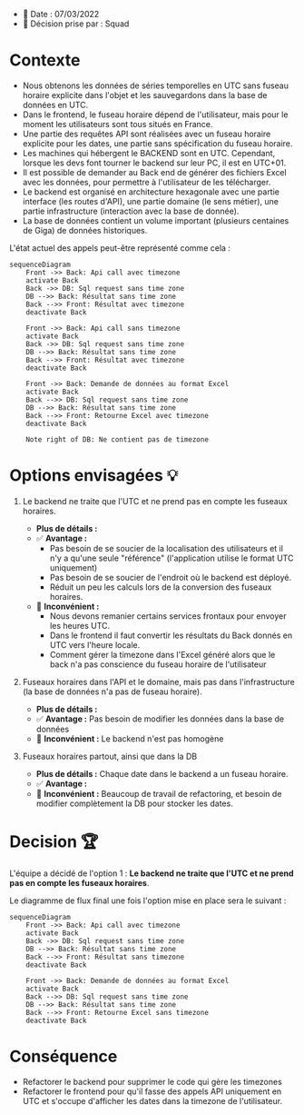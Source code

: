 - 📅 Date : 07/03/2022
- 👷 Décision prise par : Squad

# Contexte
- Nous obtenons les données de séries temporelles en UTC sans fuseau horaire explicite dans l'objet et les sauvegardons dans la base de données en UTC. 
- Dans le frontend, le fuseau horaire dépend de l'utilisateur, mais pour le moment les utilisateurs sont tous situés en France.
- Une partie des requêtes API sont réalisées avec un fuseau horaire explicite pour les dates, une partie sans spécification du fuseau horaire.
- Les machines qui hébergent le BACKEND sont en UTC. Cependant, lorsque les devs font tourner le backend sur leur PC, il est en UTC+01.
- Il est possible de demander au Back end de générer des fichiers Excel avec les données, pour permettre à l'utilisateur de les télécharger.
- Le backend est organisé en architecture hexagonale avec une partie interface (les routes d'API), une partie domaine (le sens métier), une partie infrastructure (interaction avec la base de donnée).
- La base de données contient un volume important (plusieurs centaines de Giga) de données historiques.

L'état actuel des appels peut-être représenté comme cela :
```mermaid
sequenceDiagram
    Front ->> Back: Api call avec timezone
    activate Back
    Back ->> DB: Sql request sans time zone
    DB -->> Back: Résultat sans time zone
    Back -->> Front: Résultat avec timezone
    deactivate Back
   
    Front ->> Back: Api call sans timezone
    activate Back
    Back ->> DB: Sql request sans time zone
    DB -->> Back: Résultat sans time zone
    Back -->> Front: Résultat avec timezone
    deactivate Back

    Front ->> Back: Demande de données au format Excel
    activate Back
    Back -->> DB: Sql request sans time zone
    DB -->> Back: Résultat sans time zone
    Back -->> Front: Retourne Excel avec timezone
    deactivate Back
    
    Note right of DB: Ne contient pas de timezone
```

# Options envisagées 💡

1. Le backend ne traite que l'UTC et ne prend pas en compte les fuseaux horaires. 
    - **Plus de détails :** 
    - ✅ **Avantage :** 
        - Pas besoin de se soucier de la localisation des utilisateurs et il n'y a qu'une seule "référence" (l'application utilise le format UTC 
          uniquement)
        - Pas besoin de se soucier de l'endroit où le backend est déployé.
        - Réduit un peu les calculs lors de la conversion des fuseaux horaires.
    - 🚫 **Inconvénient :** 
        - Nous devons remanier certains services frontaux pour envoyer les heures UTC.
        - Dans le frontend il faut convertir les résultats du Back donnés en UTC vers l'heure locale.
        - Comment gérer la timezone dans l'Excel généré alors que le back n'a pas conscience du fuseau horaire de l'utilisateur
    
    
2. Fuseaux horaires dans l'API et le domaine, mais pas dans l'infrastructure (la base de données n'a pas de fuseau horaire).
    - **Plus de détails :** 
    - ✅ **Avantage :** Pas besoin de modifier les données dans la base de données
    - 🚫 **Inconvénient :** Le backend n'est pas homogène
    
3. Fuseaux horaires partout, ainsi que dans la DB
    - **Plus de détails :** Chaque date dans le backend a un fuseau horaire.
    - ✅ **Avantage :** 
    - 🚫 **Inconvénient :** Beaucoup de travail de refactoring, et besoin de modifier complètement la DB pour stocker les dates.


# Decision 🏆

L'équipe a décidé de l'option 1 : **Le backend ne traite que l'UTC et ne prend pas en compte les fuseaux horaires**.

Le diagramme de flux final une fois l'option mise en place sera le suivant : 
```mermaid
sequenceDiagram
    Front ->> Back: Api call avec timezone
    activate Back
    Back ->> DB: Sql request sans time zone
    DB -->> Back: Résultat sans time zone
    Back -->> Front: Résultat sans timezone
    deactivate Back

    Front ->> Back: Demande de données au format Excel
    activate Back
    Back -->> DB: Sql request sans time zone
    DB -->> Back: Résultat sans time zone
    Back -->> Front: Retourne Excel sans timezone
    deactivate Back
```
# Conséquence
- Refactorer le backend pour supprimer le code qui gère les timezones
- Refactorer le frontend pour qu'il fasse des appels API uniquement en UTC et s'occupe d'afficher les dates dans la timezone de l'utilisateur.
